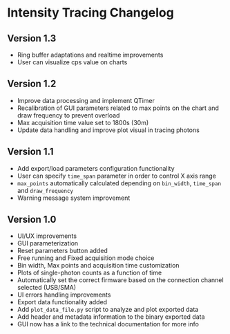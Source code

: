# Intensity Tracing Changelog

## Version 1.3
- Ring buffer adaptations and realtime improvements
- User can visualize cps value on charts


## Version 1.2
- Improve data processing and implement QTimer
- Recalibration of GUI parameters related to max points on the chart and draw frequency to prevent overload
- Max acquisition time value set to 1800s (30m)
- Update data handling and improve plot visual in tracing photons 


## Version 1.1

- Add export/load parameters configuration functionality
- User can specify ```time_span``` parameter in order to control X axis range
- ```max_points``` automatically calculated depending on ```bin_width```, ```time_span``` and ```draw_frequency```
- Warning message system improvement


## Version 1.0 

- UI/UX improvements
- GUI parameterization
- Reset parameters button added
- Free running and Fixed acquisition mode choice
- Bin width, Max points and acquisition time customization
- Plots of single-photon counts as a function of time
- Automatically set the correct firmware based on the connection channel selected (USB/SMA) 
- UI errors handling improvements 
- Export data functionality added
- Add ```plot_data_file.py``` script to analyze and plot exported data
- Add header and metadata information to the binary exported data
- GUI now has a link to the technical documentation for more info 


